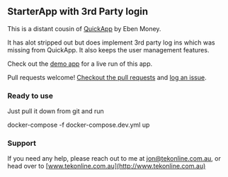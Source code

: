 ## StarterApp with 3rd Party login

This is a distant cousin of [QuickApp](https://github.com/emonney/QuickApp) by Eben Money.

It has alot stripped out but does implement 3rd party log ins which was missing from QuickApp. It also keeps the user management features.

Check out the [demo app](https://demoapp.tekonline.com.au) for a live run of this app.

Pull requests welcome! [Checkout the pull requests](https://github.com/jonmosco/StarterApp/pulls) and [log an issue](https://github.com/jonmosco/StarterApp/issues).

### Ready to use

Just pull it down from git and run 

docker-compose -f docker-compose.dev.yml up

### Support

If you need any help, please reach out to me at [jon@tekonline.com.au](mailto:jon@tekonline.com.au), or head over to [www.tekonline.com.au](http://www.tekonline.com.au)